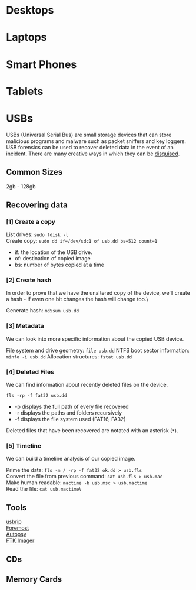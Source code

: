 # Desktops

# Laptops

# Smart Phones

# Tablets

# USBs
USBs (Universal Serial Bus) are small storage devices that can store malicious programs and malware such as packet sniffers and key loggers. USB forensics can be used to recover deleted data in the event of an incident. There are many creative ways in which they can be [disguised](https://www.hongkiat.com/blog/weird-and-unusual-usb-products/).

## Common Sizes
2gb - 128gb

## Recovering data
### [1] Create a copy

List drives: ```sudo fdisk -l```\
Create copy: ```sudo dd if=/dev/sdc1 of usb.dd bs=512 count=1```
* if: the location of the USB drive.
* of: destination of copied image
* bs: number of bytes copied at a time

### [2] Create hash
In order to prove that we have the unaltered copy of the device, we'll create a hash - if even one bit changes the hash will change too.\

Generate hash: ```md5sum usb.dd```

### [3] Metadata

We can look into more specific information about the copied USB device. 

File system and drive geometry: ```file usb.dd```
NTFS boot sector information: ```minfo -i usb.dd```
Allocation structures: ```fstat usb.dd```

### [4] Deleted Files

We can find information about recently deleted files on the device.

```fls -rp -f fat32 usb.dd```

* -p displays the full path of every file recovered
* -r displays the paths and folders recursively
* -f displays the file system used (FAT16, FA32)

Deleted files that have been recovered are notated with an asterisk (```*```).

### [5] Timeline

We can build a timeline analysis of our copied image. 

Prime the data: ```fls -m / -rp -f fat32 ok.dd > usb.fls```\
Convert the file from previous command: ```cat usb.fls > usb.mac```\
Make human readable: ```mactime -b usb.msc > usb.mactime```\
Read the file: ```cat usb.mactime```\

## Tools
[usbrip](https://github.com/snovvcrash/usbrip)\
[Foremost](https://linux.die.net/man/1/foremost)\
[Autopsy](https://www.sleuthkit.org/autopsy/)\
[FTK Imager](https://www.exterro.com/ftk-imager)

## CDs

## Memory Cards

## 